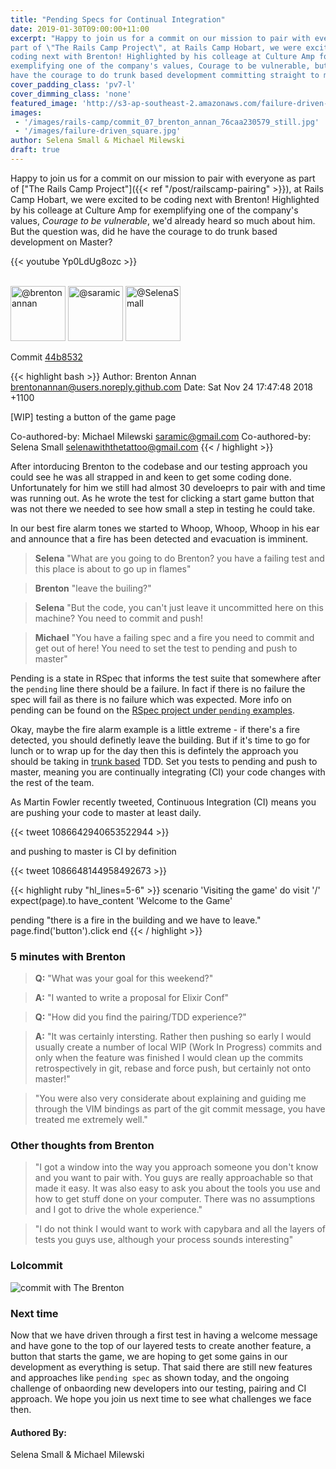```yaml
---
title: "Pending Specs for Continual Integration"
date: 2019-01-30T09:00:00+11:00
excerpt: "Happy to join us for a commit on our mission to pair with everyone as
part of \"The Rails Camp Project\", at Rails Camp Hobart, we were excited to be
coding next with Brenton! Highlighted by his colleage at Culture Amp for
exemplifying one of the company's values, Courage to be vulnerable, but did he
have the courage to do trunk based development committing straight to master?"
cover_padding_class: 'pv7-l'
cover_dimming_class: 'none'
featured_image: 'http://s3-ap-southeast-2.amazonaws.com/failure-driven-blog/railscamp-24-woodfield-hobart/commit_07_brenton_annan_76caa230579.gif'
images:
 - '/images/rails-camp/commit_07_brenton_annan_76caa230579_still.jpg'
 - '/images/failure-driven_square.jpg'
author: Selena Small & Michael Milewski
draft: true
---
```


Happy to join us for a commit on our mission to pair with everyone as part of
["The Rails Camp Project"]({{< ref "/post/railscamp-pairing" >}}), at Rails
Camp Hobart, we were excited to be coding next with Brenton!  Highlighted by
his colleage at Culture Amp for exemplifying one of the company's values,
_Courage to be vulnerable_, we'd already heard so much about him. But the
question was, did he have the courage to do trunk based development on Master?

{{< youtube Yp0LdUg8ozc >}}

<br />
<img alt="@brentonannan" src="//github.com/brentonannan.png" style="display: inline; width: 88px;" height="88" />
<img alt="@saramic" src="//github.com/saramic.png" style="display: inline; width: 88px;" height="88" />
<img alt="@SelenaSmall" src="//github.com/SelenaSmall.png" style="display: inline; width: 88px;" height="88" />

Commit [44b8532](https://github.com/failure-driven/railscamp-search-term/commit/44b853282c57cda6ecc2046f978dc86d199a7271)

{{< highlight bash >}}
Author: Brenton Annan <brentonannan@users.noreply.github.com>
Date:   Sat Nov 24 17:47:48 2018 +1100

[WIP] testing a button of the game page

Co-authored-by: Michael Milewski <saramic@gmail.com>
Co-authored-by: Selena Small <selenawiththetattoo@gmail.com>
{{< / highlight >}}

After intorducing Brenton to the codebase and our testing approach you could
see he was all strapped in and keen to get some coding done. Unfortunately for
him we still had almost 30 develoeprs to pair with and time was running out. As
he wrote the test for clicking a start game button that was not there we needed
to see how small a step in testing he could take.

In our best fire alarm tones we started to Whoop, Whoop, Whoop in his ear and
announce that a fire has been detected and evacuation is imminent.

> **Selena** "What are you going to do Brenton? you have a failing test and
> this place is about to go up in flames"

> **Brenton** "leave the builing?"

> **Selena** "But the code, you can't just leave it uncommitted here on this
> machine? You need to commit and push!

> **Michael** "You have a failing spec and a fire you need to commit and get out
> of here! You need to set the test to pending and push to master"

Pending is a state in RSpec that informs the test suite that somewhere after
the `pending` line there should be a failure. In fact if there is no failure
the spec will fail as there is no failure which was expected. More info on
pending can be found on the [RSpec project under `pending`
examples](https://relishapp.com/rspec/rspec-core/v/3-8/docs/pending-and-skipped-examples/pending-examples).

Okay, maybe the fire alarm example is a little extreme - if there's a fire
detected, you should definetly leave the building. But if it's time to go for
lunch or to wrap up for the day then this is defintely the approach you should
be taking in [trunk based](https://trunkbaseddevelopment.com/) TDD. Set you
tests to pending and push to master, meaning you are continually integrating
(CI) your code changes with the rest of the team.

As Martin Fowler recently tweeted, Continuous Integration (CI) means you are
pushing your code to master at least daily.

  {{< tweet 1086642940653522944 >}}

and pushing to master is CI by definition

  {{< tweet 1086648144958492673 >}}

{{< highlight ruby "hl_lines=5-6" >}}
scenario 'Visiting the game' do
  visit '/'
  expect(page).to have_content 'Welcome to the Game'

  pending "there is a fire in the building and we have to leave."
  page.find('button').click
end
{{< / highlight >}}

### 5 minutes with Brenton

> **Q:** "What was your goal for this weekend?"

> **A:** "I wanted to write a proposal for Elixir Conf"

> **Q:** "How did you find the pairing/TDD experience?"

> **A:** "It was certainly intersting. Rather then pushing so early I would
> usually create a number of local WIP (Work In Progress) commits and only when
> the feature was finished I would clean up the commits retrospectively in git,
> rebase and force push, but certainly not onto master!"

> "You were also very considerate about explaining and guiding me
> through the VIM bindings as part of the git commit message, you have treated
> me extremely well."

### Other thoughts from Brenton

> "I got a window into the way you approach someone you don't know and you want
> to pair with. You guys are really approachable so that made it easy. It was
> also easy to ask you about the tools you use and how to get stuff done on
> your computer. There was no assumptions and I got to drive the whole
> experience."

> "I do not think I would want to work with capybara and all the layers of
> tests you guys use, although your process sounds interesting"

### Lolcommit

![commit with The Brenton](https://s3-ap-southeast-2.amazonaws.com/failure-driven-blog/railscamp-24-woodfield-hobart/commit_07_brenton_annan_76caa230579.gif)

### Next time

Now that we have driven through a first test in having a welcome message and
have gone to the top of our layered tests to create another feature, a button
that starts the game, we are hoping to get some gains in our development as
everything is setup. That said there are still new features and approaches like
`pending spec` as shown today, and the ongoing challenge of onbaording new
developers into our testing, pairing and CI approach. We hope you join us next
time to see what challenges we face then.

#### Authored By:

Selena Small & Michael Milewski

